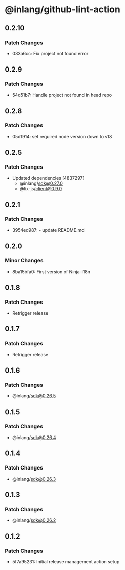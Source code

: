 # @inlang/github-lint-action

## 0.2.10

### Patch Changes

- 033a6cc: Fix project not found error

## 0.2.9

### Patch Changes

- 54d51b7: Handle project not found in head repo

## 0.2.8

### Patch Changes

- 05d1914: set required node version down to v18

## 0.2.5

### Patch Changes

- Updated dependencies [4837297]
  - @inlang/sdk@0.27.0
  - @lix-js/client@0.9.0

## 0.2.1

### Patch Changes

- 3954ed987: - update README.md

## 0.2.0

### Minor Changes

- 8ba15bfa0: First version of Ninja-i18n

## 0.1.8

### Patch Changes

- Retrigger release

## 0.1.7

### Patch Changes

- Retrigger release

## 0.1.6

### Patch Changes

- @inlang/sdk@0.26.5

## 0.1.5

### Patch Changes

- @inlang/sdk@0.26.4

## 0.1.4

### Patch Changes

- @inlang/sdk@0.26.3

## 0.1.3

### Patch Changes

- @inlang/sdk@0.26.2

## 0.1.2

### Patch Changes

- 5f7a95231: Initial release management action setup
